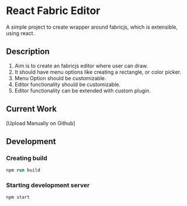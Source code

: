 # React Fabric Editor

A simple project to create wrapper around fabricjs, which is extensible, using react.

## Description

1. Aim is to create an fabricjs editor where user can draw.
2. It should have menu options like creating a rectangle, or color picker.
3. Menu Option should be customizable.
4. Editor functionality should be customizable.
5. Editor functionality can be extended with custom plugin.

## Current Work

[Upload Manually on Github]

## Development

### Creating build

```ps
npm run build
```

### Starting development server

```ps
npm start
```
